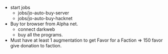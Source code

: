 - start jobs
  - jobs/jo-auto-buy-server
  - jobs/jo-auto-buy-hacknet
- Buy tor browser from Alpha net.
  - connect darkweb
  - buy all the programs.
- Must have at least 1 augmentation to get Favor for a Faction => 150 favor give donation to faction.
